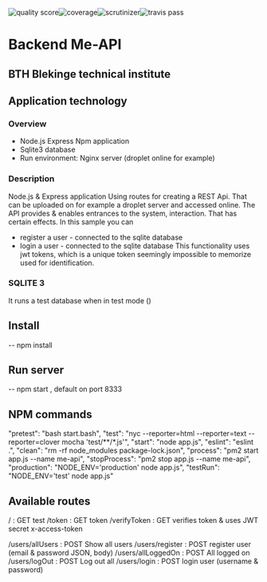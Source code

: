 <img src="https://scrutinizer-ci.com/g/ylvali/me-api2/badges/quality-score.png?b=main" alt='quality score'><img src="https://scrutinizer-ci.com/g/ylvali/me-api2/badges/coverage.png?b=main" alt='coverage'><img src="https://scrutinizer-ci.com/g/ylvali/me-api2/badges/build.png?b=main" alt='scrutinizer'><img src="https://app.travis-ci.com/ylvali/me-api2.svg?token=zbGBcfgSpBchF7HShAt4&branch=main" alt='travis pass'>

# Backend Me-API 
## BTH Blekinge technical institute

## Application technology
### Overview
- Node.js Express Npm application 
- Sqlite3 database
- Run environment: Nginx server (droplet online for example)

### Description
Node.js & Express application 
Using routes for creating a REST Api. 
That can be uploaded on for example a droplet server and accessed online.
The API provides & enables entrances to the system, interaction. That has certain effects.
In this sample you can 
- register a user - connected to the sqlite database 
- login a user    - connected to the sqlite database 
This functionality uses jwt tokens, which is a unique token seemingly impossible to memorize used for identification. 

### SQLITE 3
It runs a test database when in test mode ()

## Install
-- npm install 

## Run server 
-- npm start , default on port 8333

## NPM commands
"pretest": "bash start.bash",
"test": "nyc --reporter=html --reporter=text --reporter=clover mocha 'test/**/*.js'",
"start": "node app.js",
"eslint": "eslint .",
"clean": "rm -rf node_modules package-lock.json",
"process": "pm2 start app.js --name me-api",
"stopProcess": "pm2 stop app.js --name me-api",
"production": "NODE_ENV='production' node app.js",
"testRun": "NODE_ENV='test' node app.js"

## Available routes 
/                   : GET test 
/token              : GET token 
/verifyToken        : GET verifies token & uses JWT secret x-access-token

/users/allUsers     : POST Show all users 
/users/register     : POST register user (email & password JSON, body)
/users/allLoggedOn  : POST All logged on 
/users/logOut       : POST Log out all 
/users/login        : POST login user (username & password)